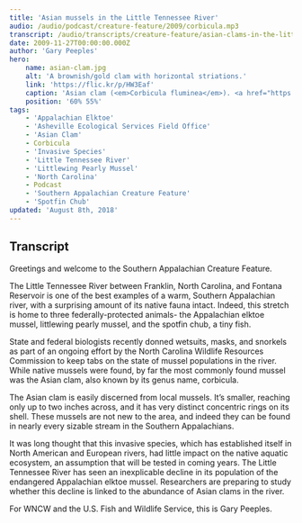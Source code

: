 ```yaml
---
title: 'Asian mussels in the Little Tennessee River'
audio: /audio/podcast/creature-feature/2009/corbicula.mp3
transcript: /audio/transcripts/creature-feature/asian-clams-in-the-little-tennessee-river.pdf
date: 2009-11-27T00:00:00.000Z
author: 'Gary Peeples'
hero:
    name: asian-clam.jpg
    alt: 'A brownish/gold clam with horizontal striations.'
    link: 'https://flic.kr/p/HW3Eaf'
    caption: 'Asian clam (<em>Corbicula fluminea</em>). <a href="https://flic.kr/p/HW3Eaf">Photo</a> by Derek Hudgins, CC BY-SA 2.0.'
    position: '60% 55%'
tags:
    - 'Appalachian Elktoe'
    - 'Asheville Ecological Services Field Office'
    - 'Asian Clam'
    - Corbicula
    - 'Invasive Species'
    - 'Little Tennessee River'
    - 'Littlewing Pearly Mussel'
    - 'North Carolina'
    - Podcast
    - 'Southern Appalachian Creature Feature'
    - 'Spotfin Chub'
updated: 'August 8th, 2018'
---
```


## Transcript

Greetings and welcome to the Southern Appalachian Creature Feature.

The Little Tennessee River between Franklin, North Carolina, and Fontana Reservoir is one of the best examples of a warm, Southern Appalachian river, with a surprising amount of its native fauna intact. Indeed, this stretch is home to three federally-protected animals- the Appalachian elktoe mussel, littlewing pearly mussel, and the spotfin chub, a tiny fish.

State and federal biologists recently donned wetsuits, masks, and snorkels as part of an ongoing effort by the North Carolina Wildlife Resources Commission to keep tabs on the state of mussel populations in the river. While native mussels were found, by far the most commonly found mussel was the Asian clam, also known by its genus name, corbicula.

The Asian clam is easily discerned from local mussels. It’s smaller, reaching only up to two inches across, and it has very distinct concentric rings on its shell. These mussels are not new to the area, and indeed they can be found in nearly every sizable stream in the Southern Appalachians.

It was long thought that this invasive species, which has established itself in North American and European rivers, had little impact on the native aquatic ecosystem, an assumption that will be tested in coming years. The Little Tennessee River has seen an inexplicable decline in its population of the endangered Appalachian elktoe mussel. Researchers are preparing to study whether this decline is linked to the abundance of Asian clams in the river.

For WNCW and the U.S. Fish and Wildlife Service, this is Gary Peeples.